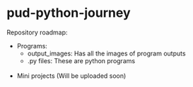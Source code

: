 # pud-python-journey

Repository roadmap:
* Programs:
  * output_images: Has all the images of program outputs
  * .py files: These are python programs
  </br></br>
* Mini projects (Will be uploaded soon)